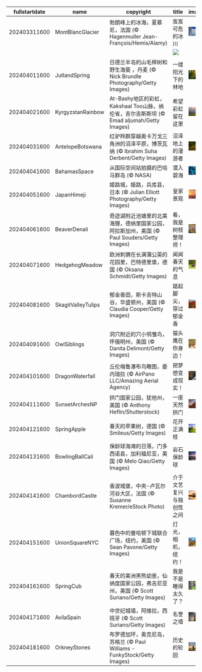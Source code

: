 |fullstartdate|name|copyright|title|image|
|--|--|--|--|--|
202403311600|MontBlancGlacier|勃朗峰上的冰海，夏慕尼，法国 (© Hagenmuller Jean-François/Hemis/Alamy)|岌岌可危的冰川|![](/zh-CN/2024/04/202403311600MontBlancGlacier.jpg)|
||||![](/zh-CN/2024/04/.jpg)|
202404011600|JutlandSpring|日德兰半岛的山毛榉树和野生海葵 ，丹麦 (© Nick Brundle Photography/Getty Images)|一缕阳光下的林地|![](/zh-CN/2024/04/202404011600JutlandSpring.jpg)|
202404021600|KyrgyzstanRainbow|At-Bashy地区的彩虹，Kakshaal Too山脉，纳伦省，吉尔吉斯斯坦 (© Emad aljumah/Getty Images)|希望彩虹留在这里|![](/zh-CN/2024/04/202404021600KyrgyzstanRainbow.jpg)|
202404031600|AntelopeBotswana|红驴羚群穿越奥卡万戈三角洲的沼泽平原，博茨瓦纳 (© Ibrahim Suha Derbent/Getty Images)|沼泽地上的漫游者|![](/zh-CN/2024/04/202404031600AntelopeBotswana.jpg)|
202404041600|BahamasSpace|从国际空间站拍摄的巴哈马群岛 (© NASA)|潜入碧海|![](/zh-CN/2024/04/202404041600BahamasSpace.jpg)|
202404051600|JapanHimeji|姬路城，姫路，兵库县，日本 (© Julian Elliott Photography/Getty Images)|皇家景观|![](/zh-CN/2024/04/202404051600JapanHimeji.jpg)|
202404061600|BeaverDenali|奇迹湖附近池塘里的北美海狸，德纳里国家公园，阿拉斯加州，美国 (© Paul Souders/Getty Images)|看，我是树枝整理师！|![](/zh-CN/2024/04/202404061600BeaverDenali.jpg)|
202404071600|HedgehogMeadow|欧洲刺猬在长满蒲公英的花园里，巴特德里堡，德国 (© Oksana Schmidt/Getty Images)|闻闻春天的气息|![](/zh-CN/2024/04/202404071600HedgehogMeadow.jpg)|
202404081600|SkagitValleyTulips|郁金香田，斯卡吉特山谷，华盛顿州，美国 (© Claudia Cooper/Getty Images)|踮起脚尖，穿过郁金香|![](/zh-CN/2024/04/202404081600SkagitValleyTulips.jpg)|
202404091600|OwlSiblings|洞穴附近的穴小鸮雏鸟，怀俄明州，美国 (© Danita Delimont/Getty Images)|猫头鹰在你身边！|![](/zh-CN/2024/04/202404091600OwlSiblings.jpg)|
202404101600|DragonWaterfall|丘伦梅鲁瀑布鸟瞰图，委内瑞拉 (© AirPano LLC/Amazing Aerial Agency)|把梦想变成现实！|![](/zh-CN/2024/04/202404101600DragonWaterfall.jpg)|
202404111600|SunsetArchesNP|拱门国家公园，犹他州，美国 (© Anthony Heflin/Shutterstock)|一座天然拱门|![](/zh-CN/2024/04/202404111600SunsetArchesNP.jpg)|
202404121600|SpringApple|春天的苹果树，德国 (© Smileus/Getty Images)|花开正满枝|![](/zh-CN/2024/04/202404121600SpringApple.jpg)|
202404131600|BowlingBallCali|保龄球海滩的日落，门多西诺县，加利福尼亚，美国 (© Melo Qiao/Getty Images)|岩石保龄球|![](/zh-CN/2024/04/202404131600BowlingBallCali.jpg)|
202404141600|ChambordCastle|香波城堡，中央-卢瓦尔河谷大区，法国 (© Susanne Kremer/eStock Photo)|介于文艺复兴与独创性之间|![](/zh-CN/2024/04/202404141600ChambordCastle.jpg)|
202404151600|UnionSquareNYC|暮色中的曼哈顿下城联合广场，纽约，美国 (© Sean Pavone/Getty Images)|灯光，相机，纽约！|![](/zh-CN/2024/04/202404151600UnionSquareNYC.jpg)|
202404161600|SpringCub|春天的美洲黑熊幼崽，仙纳度国家公园，弗吉尼亚州，美国 (© Scott Suriano/Getty Images)|我是不是睡得太久了？|![](/zh-CN/2024/04/202404161600SpringCub.jpg)|
202404171600|AvilaSpain|中世纪城墙，阿维拉，西班牙 (© Scott Suriano/Getty Images)|名誉之墙|![](/zh-CN/2024/04/202404171600AvilaSpain.jpg)|
202404181600|OrkneyStones|布罗德加环，奥克尼岛，苏格兰 (© Paul Williams - FunkyStock/Getty Images)|历史的轮回|![](/zh-CN/2024/04/202404181600OrkneyStones.jpg)|
